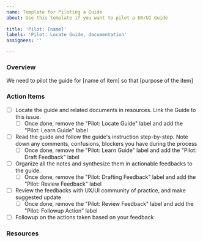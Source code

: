 ```yaml
---
name: Template for Piloting a Guide
about: Use this template if you want to pilot a UX/UI Guide
 
title: 'Pilot: [name]'
labels: 'Pilot: Locate Guide, documentation'
assignees: ''

---
```


### Overview
We need to pilot the guide for [name of item] so that [purpose of the item]

### Action Items
- [ ] Locate the guide and related documents in resources. Link the Guide to this issue. 
   - [ ] Once done, remove the "Pilot: Locate Guide" label and add the "Pilot: Learn Guide" label
- [ ] Read the guide and follow the guide's instruction step-by-step. Note down any comments, confusions, blockers you have during the process 
   - [ ] Once done, remove the "Pilot: Learn Guide" label and add the "Pilot: Draft Feedback" label
- [ ] Organize all the notes and synthesize them in actionable feedbacks to the guide.
    - [ ] Once done, remove the "Pilot: Drafting Feedback" label and add the "Pilot: Review Feedback" label
- [ ] Review the feedbacks with UX/UI community of practice, and make suggested update 
   - [ ] Once done, remove the "Pilot: Review Feedback" label and add the "Pilot: Followup Action" label
- [ ] Followup on the actions taken based on your feedback

### Resources

